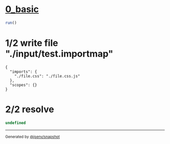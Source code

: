 # [0_basic](../../auto_mapping_css_to_js.test.mjs#L20)

```js
run()
```

# 1/2 write file "./input/test.importmap"

```importmap
{
  "imports": {
    "./file.css": "./file.css.js"
  },
  "scopes": {}
}
```

# 2/2 resolve

```js
undefined
```

---

<sub>
  Generated by <a href="https://github.com/jsenv/core/tree/main/packages/tooling/snapshot">@jsenv/snapshot</a>
</sub>
